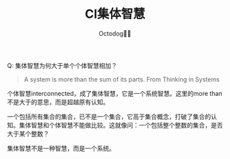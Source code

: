 ﻿---
title: CI集体智慧
layout: post
data: '2020-06-30'
author: Octodog🐙🐶
tags: Collective-Intelligence
cover: 'https://github.com/aJiea/ajiea.github.io/blob/master/_posts/200630/cover.PNG'
categories: 'Collective-Intelligence'
---


Q: 集体智慧为何大于单个个体智慧相加？

> A system is more than the sum of its parts. From Thinking in Systems

个体智慧interconnected，成了集体智慧，它是一个系统智慧。这里的more than不是大于的意思，而是超越原有认知。
<br/>

一个包括所有集合的集合，已不是一个集合，它高于集合概念，打破了集合的认知。集体智慧和个体智慧不能做比较。这就像问：一个包括整个整数的集合，是否大于某个整数？
<br/>

集体智慧不是一种智慧，而是一个系统。